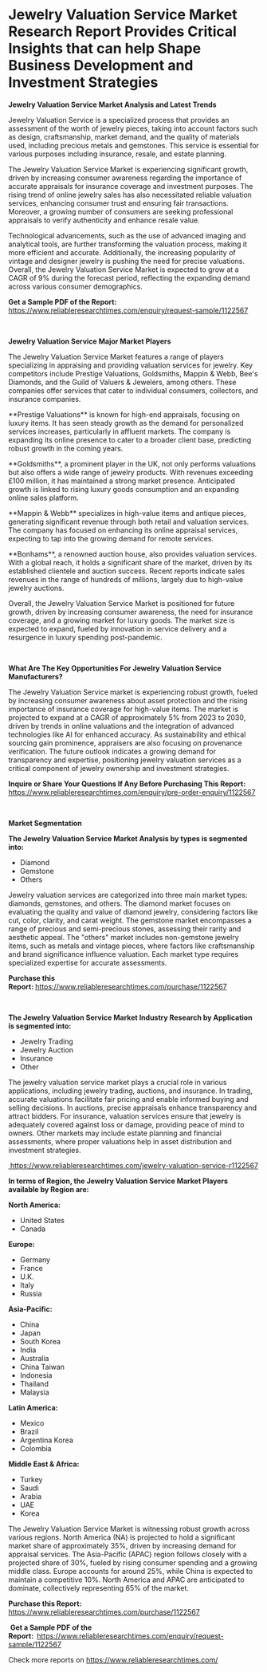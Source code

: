 <p><h1>Jewelry Valuation Service Market Research Report Provides Critical Insights that can help Shape Business Development and Investment Strategies</h1></p><p><strong>Jewelry Valuation Service Market Analysis and Latest Trends</strong></p>
<p><p>Jewelry Valuation Service is a specialized process that provides an assessment of the worth of jewelry pieces, taking into account factors such as design, craftsmanship, market demand, and the quality of materials used, including precious metals and gemstones. This service is essential for various purposes including insurance, resale, and estate planning. </p><p>The Jewelry Valuation Service Market is experiencing significant growth, driven by increasing consumer awareness regarding the importance of accurate appraisals for insurance coverage and investment purposes. The rising trend of online jewelry sales has also necessitated reliable valuation services, enhancing consumer trust and ensuring fair transactions. Moreover, a growing number of consumers are seeking professional appraisals to verify authenticity and enhance resale value. </p><p>Technological advancements, such as the use of advanced imaging and analytical tools, are further transforming the valuation process, making it more efficient and accurate. Additionally, the increasing popularity of vintage and designer jewelry is pushing the need for precise valuations. Overall, the Jewelry Valuation Service Market is expected to grow at a CAGR of 9% during the forecast period, reflecting the expanding demand across various consumer demographics.</p></p>
<p><strong>Get a Sample PDF of the Report:&nbsp;</strong> <a href="https://www.reliableresearchtimes.com/enquiry/request-sample/1122567?utm_campaign=3167&utm_medium=2&utm_source=Github&utm_content=ia&utm_term=11032025&utm_id=jewelry-valuation-service">https://www.reliableresearchtimes.com/enquiry/request-sample/1122567</a></p>
<p>&nbsp;</p>
<p><strong>Jewelry Valuation Service Major Market Players</strong></p>
<p><p>The Jewelry Valuation Service Market features a range of players specializing in appraising and providing valuation services for jewelry. Key competitors include Prestige Valuations, Goldsmiths, Mappin & Webb, Bee's Diamonds, and the Guild of Valuers & Jewelers, among others. These companies offer services that cater to individual consumers, collectors, and insurance companies.</p><p>**Prestige Valuations** is known for high-end appraisals, focusing on luxury items. It has seen steady growth as the demand for personalized services increases, particularly in affluent markets. The company is expanding its online presence to cater to a broader client base, predicting robust growth in the coming years.</p><p>**Goldsmiths**, a prominent player in the UK, not only performs valuations but also offers a wide range of jewelry products. With revenues exceeding £100 million, it has maintained a strong market presence. Anticipated growth is linked to rising luxury goods consumption and an expanding online sales platform.</p><p>**Mappin & Webb** specializes in high-value items and antique pieces, generating significant revenue through both retail and valuation services. The company has focused on enhancing its online appraisal services, expecting to tap into the growing demand for remote services.</p><p>**Bonhams**, a renowned auction house, also provides valuation services. With a global reach, it holds a significant share of the market, driven by its established clientele and auction success. Recent reports indicate sales revenues in the range of hundreds of millions, largely due to high-value jewelry auctions.</p><p>Overall, the Jewelry Valuation Service Market is positioned for future growth, driven by increasing consumer awareness, the need for insurance coverage, and a growing market for luxury goods. The market size is expected to expand, fueled by innovation in service delivery and a resurgence in luxury spending post-pandemic.</p></p>
<p>&nbsp;</p>
<p><strong>What Are The Key Opportunities For Jewelry Valuation Service Manufacturers?</strong></p>
<p><p>The Jewelry Valuation Service market is experiencing robust growth, fueled by increasing consumer awareness about asset protection and the rising importance of insurance coverage for high-value items. The market is projected to expand at a CAGR of approximately 5% from 2023 to 2030, driven by trends in online valuations and the integration of advanced technologies like AI for enhanced accuracy. As sustainability and ethical sourcing gain prominence, appraisers are also focusing on provenance verification. The future outlook indicates a growing demand for transparency and expertise, positioning jewelry valuation services as a critical component of jewelry ownership and investment strategies.</p></p>
<p><strong>Inquire or Share Your Questions If Any Before Purchasing This Report:</strong> <a href="https://www.reliableresearchtimes.com/enquiry/pre-order-enquiry/1122567?utm_campaign=3167&utm_medium=2&utm_source=Github&utm_content=ia&utm_term=11032025&utm_id=jewelry-valuation-service">https://www.reliableresearchtimes.com/enquiry/pre-order-enquiry/1122567</a></p>
<p>&nbsp;</p>
<p><strong>Market Segmentation</strong></p>
<p><strong>The Jewelry Valuation Service Market Analysis by types is segmented into:</strong></p>
<p><ul><li>Diamond</li><li>Gemstone</li><li>Others</li></ul></p>
<p><p>Jewelry valuation services are categorized into three main market types: diamonds, gemstones, and others. The diamond market focuses on evaluating the quality and value of diamond jewelry, considering factors like cut, color, clarity, and carat weight. The gemstone market encompasses a range of precious and semi-precious stones, assessing their rarity and aesthetic appeal. The "others" market includes non-gemstone jewelry items, such as metals and vintage pieces, where factors like craftsmanship and brand significance influence valuation. Each market type requires specialized expertise for accurate assessments.</p></p>
<p><strong>Purchase this Report:&nbsp;</strong><a href="https://www.reliableresearchtimes.com/purchase/1122567?utm_campaign=3167&utm_medium=2&utm_source=Github&utm_content=ia&utm_term=11032025&utm_id=jewelry-valuation-service">https://www.reliableresearchtimes.com/purchase/1122567</a></p>
<p>&nbsp;</p>
<p><strong>The Jewelry Valuation Service Market Industry Research by Application is segmented into:</strong></p>
<p><ul><li>Jewelry Trading</li><li>Jewelry Auction</li><li>Insurance</li><li>Other</li></ul></p>
<p><p>The jewelry valuation service market plays a crucial role in various applications, including jewelry trading, auctions, and insurance. In trading, accurate valuations facilitate fair pricing and enable informed buying and selling decisions. In auctions, precise appraisals enhance transparency and attract bidders. For insurance, valuation services ensure that jewelry is adequately covered against loss or damage, providing peace of mind to owners. Other markets may include estate planning and financial assessments, where proper valuations help in asset distribution and investment strategies.</p></p>
<p><a href="https://www.reliableresearchtimes.com/jewelry-valuation-service-r1122567?utm_campaign=3167&utm_medium=2&utm_source=Github&utm_content=ia&utm_term=11032025&utm_id=jewelry-valuation-service">&nbsp;https://www.reliableresearchtimes.com/jewelry-valuation-service-r1122567</a></p>
<p><strong>In terms of Region, the Jewelry Valuation Service Market Players available by Region are:</strong></p>
<p>
    <p> <strong> North America: </strong>
        <ul>
            <li>United States</li>
            <li>Canada</li>
        </ul>
        </p> 
    <p> <strong> Europe: </strong>
        <ul>
            <li>Germany</li>
            <li>France</li>
            <li>U.K.</li>
            <li>Italy</li>
            <li>Russia</li>
        </ul>
        </p> 
    <p> <strong> Asia-Pacific: </strong>
        <ul>
            <li>China</li>
            <li>Japan</li>
            <li>South Korea</li>
            <li>India</li>
            <li>Australia</li>
            <li>China Taiwan</li>
            <li>Indonesia</li>
            <li>Thailand</li>
            <li>Malaysia</li>
        </ul>
        </p> 
    <p> <strong> Latin America: </strong>
        <ul>
            <li>Mexico</li>
            <li>Brazil</li>
            <li>Argentina Korea</li>
            <li>Colombia</li>
        </ul>
        </p> 
    <p> <strong> Middle East & Africa: </strong>
        <ul>
            <li>Turkey</li>
            <li>Saudi</li>
            <li>Arabia</li>
            <li>UAE</li>
            <li>Korea</li>
        </ul>
    </p>
    </p>
<p><p>The Jewelry Valuation Service Market is witnessing robust growth across various regions. North America (NA) is projected to hold a significant market share of approximately 35%, driven by increasing demand for appraisal services. The Asia-Pacific (APAC) region follows closely with a projected share of 30%, fueled by rising consumer spending and a growing middle class. Europe accounts for around 25%, while China is expected to maintain a competitive 10%. North America and APAC are anticipated to dominate, collectively representing 65% of the market.</p></p>
<p><strong>Purchase this Report: </strong><a href="https://www.reliableresearchtimes.com/purchase/1122567?utm_campaign=3167&utm_medium=2&utm_source=Github&utm_content=ia&utm_term=11032025&utm_id=jewelry-valuation-service">https://www.reliableresearchtimes.com/purchase/1122567</a></p>
<p>&nbsp;<strong>Get a Sample PDF of the Report:&nbsp;&nbsp;</strong><a href="https://www.reliableresearchtimes.com/enquiry/request-sample/1122567?utm_campaign=3167&utm_medium=2&utm_source=Github&utm_content=ia&utm_term=11032025&utm_id=jewelry-valuation-service">https://www.reliableresearchtimes.com/enquiry/request-sample/1122567</a></p>
<p><strong></strong></p>
<p>Check more reports on <a href="https://www.reliableresearchtimes.com/?utm_campaign=3167&utm_medium=2&utm_source=Github&utm_content=ia&utm_term=11032025&utm_id=jewelry-valuation-service">https://www.reliableresearchtimes.com/</a></p>
